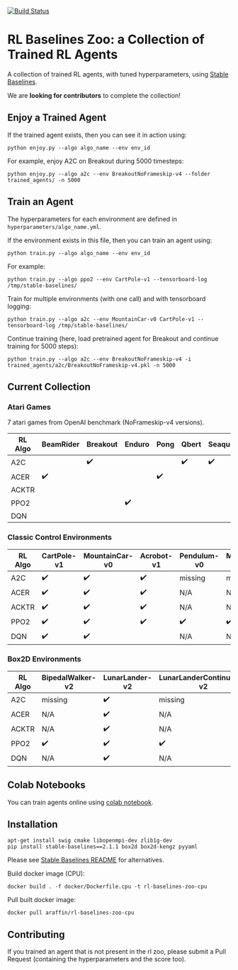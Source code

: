 [![Build Status](https://travis-ci.com/araffin/rl-baselines-zoo.svg?branch=master)](https://travis-ci.com/araffin/rl-baselines-zoo)

# RL Baselines Zoo: a Collection of Trained RL Agents

A collection of trained RL agents, with tuned hyperparameters, using [Stable Baselines](https://github.com/hill-a/stable-baselines).

We are **looking for contributors** to complete the collection!

## Enjoy a Trained Agent


If the trained agent exists, then you can see it in action using:
```
python enjoy.py --algo algo_name --env env_id
```

For example, enjoy A2C on Breakout during 5000 timesteps:
```
python enjoy.py --algo a2c --env BreakoutNoFrameskip-v4 --folder trained_agents/ -n 5000
```

## Train an Agent

The hyperparameters for each environment are defined in `hyperparameters/algo_name.yml`.

If the environment exists in this file, then you can train an agent using:
```
python train.py --algo algo_name --env env_id
```

For example:
```
python train.py --algo ppo2 --env CartPole-v1 --tensorboard-log /tmp/stable-baselines/
```

Train for multiple environments (with one call) and with tensorboard logging:
```
python train.py --algo a2c --env MountainCar-v0 CartPole-v1 --tensorboard-log /tmp/stable-baselines/
```

Continue training (here, load pretrained agent for Breakout and continue training for 5000 steps):
```
python train.py --algo a2c --env BreakoutNoFrameskip-v4 -i trained_agents/a2c/BreakoutNoFrameskip-v4.pkl -n 5000
```

## Current Collection

### Atari Games

7 atari games from OpenAI benchmark (NoFrameskip-v4 versions).

|  RL Algo |  BeamRider         | Breakout           | Enduro             |  Pong | Qbert | Seaquest           | SpaceInvaders      |
|----------|--------------------|--------------------|--------------------|-------|-------|--------------------|--------------------|
| A2C      |                    | :heavy_check_mark: |                    |       | :heavy_check_mark: | :heavy_check_mark: |                    |
| ACER     | :heavy_check_mark: |                    |                    |:heavy_check_mark: |       |                    | :heavy_check_mark: |
| ACKTR    |                    |                    |                    |       |       |                    |                    |
| PPO2     |                    |                    | :heavy_check_mark: |       |       |                    |                    |
| DQN     |                    |                    |   |       |       |                    |                    |

### Classic Control Environments

|  RL Algo |  CartPole-v1 | MountainCar-v0 | Acrobot-v1 |  Pendulum-v0 | MountainCarContinuous-v0 |
|----------|--------------|----------------|------------|--------------|--------------------------|
| A2C      | :heavy_check_mark: | :heavy_check_mark:  | :heavy_check_mark: | missing      | missing                  |
| ACER     | :heavy_check_mark: | :heavy_check_mark:  | :heavy_check_mark: | N/A          | N/A                      |
| ACKTR    | :heavy_check_mark: | :heavy_check_mark:  | :heavy_check_mark: | N/A          | N/A                      |
| PPO2     | :heavy_check_mark: | :heavy_check_mark:  | :heavy_check_mark: | :heavy_check_mark: |:heavy_check_mark:  |
| DQN     | :heavy_check_mark: | :heavy_check_mark:  |  | N/A | N/A  |


### Box2D Environments

|  RL Algo |  BipedalWalker-v2 | LunarLander-v2 | LunarLanderContinuous-v2 |  BipedalWalkerHardcore-v2 | CarRacing-v0 |
|----------|--------------|----------------|------------|--------------|--------------------------|
| A2C      | missing | :heavy_check_mark:  | missing | missing      | missing                  |
| ACER     | N/A | :heavy_check_mark:      | N/A | N/A          | N/A                      |
| ACKTR    | N/A | :heavy_check_mark:      | N/A | N/A          | N/A                      |
| PPO2     | :heavy_check_mark: | :heavy_check_mark:  | :heavy_check_mark: | missing | missing  |
| DQN     | N/A | :heavy_check_mark: | N/A | N/A | N/A  |


## Colab Notebooks

You can train agents online using [colab notebook](https://colab.research.google.com/drive/1wUgHJJLvZDBEVYm99pMXkBuNxROxAtGS).

## Installation

```
apt-get install swig cmake libopenmpi-dev zlib1g-dev
pip install stable-baselines==2.1.1 box2d box2d-kengz pyyaml
```

Please see [Stable Baselines README](https://github.com/hill-a/stable-baselines) for alternatives.

Build docker image (CPU):
```
docker build . -f docker/Dockerfile.cpu -t rl-baselines-zoo-cpu
```

Pull built docker image:
```
docker pull araffin/rl-baselines-zoo-cpu
```

## Contributing

If you trained an agent that is not present in the rl zoo, please submit a Pull Request (containing the hyperparameters and the score too).
